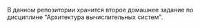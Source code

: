 В данном репозитории хранится второе домашнее задание по дисциплине "Архитектура вычислительных систем".
